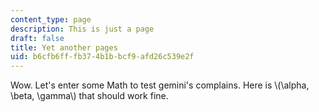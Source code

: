 ```yaml
---
content_type: page
description: This is just a page
draft: false
title: Yet another pages
uid: b6cfb6ff-fb37-4b1b-bcf9-afd26c539e2f
---
```

Wow. Let's enter some Math to test gemini's complains. Here is \\(\\alpha, \\beta, \\gamma\\) that should work fine.